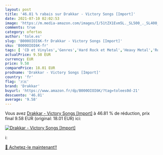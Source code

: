 ```yaml
---
layout: post
title: '46.81 % rabais sur Drakkar - Victory Songs [Import]'
date: 2021-07-10 02:02:53
image: 'https://m.media-amazon.com/images/I/51tZX1Evm5L._SL500_._SL400_.jpg'
comments: true
category: ofertas
author: 'tole.es'
slug: 'B000OIOI6K-fr Drakkar - Victory Songs [Import]'
sku: 'B000OIOI6K-fr'
tags: [ 'CD et Vinyles','Genres','Hard Rock et Metal','Heavy Metal','Rock','drakkar', ]
actualPrice: 9.58 EUR
currency: EUR
price: 9.58
comparePrice: 18.01 EUR
prodname: 'Drakkar - Victory Songs [Import]'
country: 'fr'
flag: '🇫🇷'
brand: 'Drakkar'
buyurl: 'https://www.amazon.fr/dp/B000OIOI6K/?tag=tolees0d-21'
descuento: '46.81'
average: '9.58'
---
```


Vous avez [Drakkar - Victory Songs [Import]](https://www.amazon.fr/dp/B000OIOI6K/?tag=tolees0d-21)  à  46.81 % de réduction, prix final  9.58 EUR (original: 18.01 EUR) ici:

[![Drakkar - Victory Songs [Import]](https://m.media-amazon.com/images/I/51tZX1Evm5L._SL500_._SL400_.jpg)](https://www.amazon.fr/dp/B000OIOI6K/?tag=tolees0d-21)

ℹ️:


[🛒 Achetez-le maintenant!!](https://www.amazon.fr/dp/B000OIOI6K/?tag=tolees0d-21)
